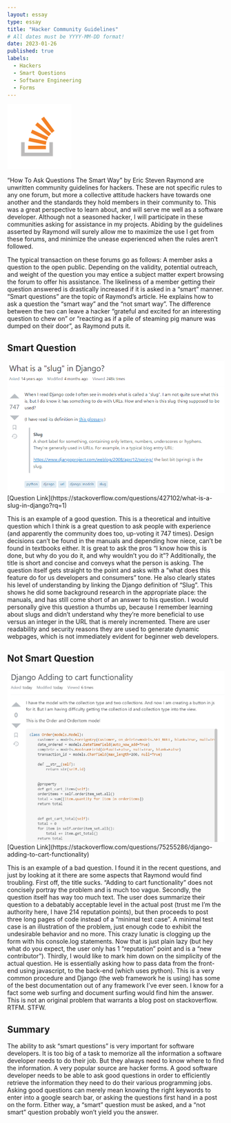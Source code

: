```yaml
---
layout: essay
type: essay
title: "Hacker Community Guidelines"
# All dates must be YYYY-MM-DD format!
date: 2023-01-26
published: true
labels:
  - Hackers
  - Smart Questions
  - Software Engineering
  - Forms
---
```


<img width="150px" class="rounded float-start pe-4" src="../img/stackLogo.png">

“How To Ask Questions The Smart Way” by Eric Steven Raymond are unwritten community guidelines for hackers. These are not specific rules to any one forum, but more a collective attitude hackers have towards one another and the standards they hold members in their community to. This was a great perspective to learn about, and will serve me well as a software developer. Although not a seasoned hacker, I will participate in these communities asking for assistance in my projects. Abiding by the guidelines asserted by Raymond will surely allow me to maximize the use I get from these forums, and minimize the unease experienced when the rules aren’t followed.

The typical transaction on these forums go as follows: A member asks a question to the open public. Depending on the validity, potential outreach, and weight of the question you may entice a subject matter expert browsing the forum to offer his assistance. The likeliness of a member getting their question answered is drastically increased if it is asked in a “smart” manner. “Smart questions” are the topic of Raymond’s article. He explains how to ask a question the “smart way” and the “not smart way”. The difference between the two can leave a hacker “grateful and excited for an interesting question to chew on” or “reacting as if a pile of steaming pig manure was dumped on their door”, as Raymond puts it.
  
## Smart Question
<img width="600px" class="rounded float-start pe-4" src="../img/smartQuestion.png">
<br>
[Question Link](https://stackoverflow.com/questions/427102/what-is-a-slug-in-django?rq=1)
<br>

This is an example of a good question. This is a theoretical and intuitive question which I think is a great question to ask people with experience (and apparently the community does too, up-voting it 747 times). Design decisions can’t be found in the manuals and depending how niece, can’t be found in textbooks either. It is great to ask the pros “I know how this is done, but why do you do it, and why wouldn’t you do it”? Additionally, the title is short and concise and conveys what the person is asking. The question itself gets straight to the point and asks with a “what does this feature do for us developers and consumers” tone. He also clearly states his level of understanding by linking the Django definition of “Slug”. This shows he did some background research in the appropriate place: the manuals, and has still come short of an answer to his question. I would personally give this question a thumbs up, because I remember learning about slugs and didn’t understand why they’re more beneficial to use versus an integer in the URL that is merely incremented. There are user readability and security reasons they are used to generate dynamic webpages, which is not immediately evident for beginner web developers.
  
## Not Smart Question
<img width="600px" class="rounded float-start pe-4" src="../img/notSmartQuestion.png">
<br>
[Question Link](https://stackoverflow.com/questions/75255286/django-adding-to-cart-functionality)
<br>

This is an example of a bad question. I found it in the recent questions, and just by looking at it there are some aspects that Raymond would find troubling. First off, the title sucks. “Adding to cart functionality” does not concisely portray the problem and is much too vague. Secondly, the question itself has way too much text. The user does summarize their question to a debatably acceptable level in the actual post (trust me I’m the authority here, I have 214 reputation points), but then proceeds to post three long pages of code instead of a “minimal test case”. A minimal test case is an illustration of the problem, just enough code to exhibit the undesirable behavior and no more. This crazy lunatic is clogging up the form with his console.log statements. Now that is just plain lazy (but hey what do you expect, the user only has 1 “reputation” point and is a “new contributor”). Thirdly, I would like to mark him down on the simplicity of the actual question. He is essentially asking how to pass data from the front-end using javascript, to the back-end (which uses python). This is a very common procedure and Django (the web framework he is using) has some of the best documentation out of any framework I’ve ever seen. I know for a fact some web surfing and document surfing would find him the answer. This is not an original problem that warrants a blog post on stackoverflow. RTFM. STFW.

## Summary
	
  The ability to ask “smart questions” is very important for software developers. It is too big of a task to memorize all the information a software developer needs to do their job. But they always need to know where to find the information. A very popular source are hacker forms. A good software developer needs to be able to ask good questions in order to efficiently retrieve the information they need to do their various programming jobs. Asking good questions can merely mean knowing the right keywords to enter into a google search bar, or asking the questions first hand in a post on the form. Either way, a “smart” question must be asked, and a “not smart” question probably won’t yield you the answer. 
